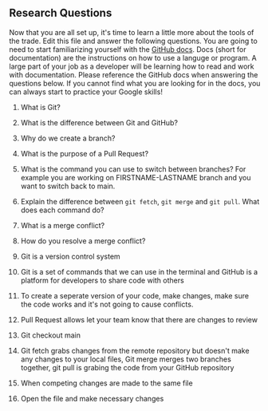 ## Research Questions 

Now that you are all set up, it's time to learn a little more about the tools of the trade. Edit this file and answer the following questions. You are going to need to start familiarizing yourself with the [GitHub docs](https://docs.github.com/en). Docs (short for documentation) are the instructions on how to use a languge or program. A large part of your job as a developer will be learning how to read and work with documentation. Please reference the GitHub docs when answering the questions below. If you cannot find what you are looking for in the docs, you can always start to practice your Google skills!

1. What is Git?
2. What is the difference between Git and GitHub?
3. Why do we create a branch? 
4. What is the purpose of a Pull Request?
5. What is the command you can use to switch between branches? For example you are working on FIRSTNAME-LASTNAME branch and you want to switch back to main.
6. Explain the difference between `git fetch`, `git merge` and `git pull`. What does each command do?
7. What is a merge conflict?
8. How do you resolve a merge conflict?

1. Git is a version control system
2. Git is a set of commands that we can use in the terminal and GitHub is 
a platform for developers to share code with others
3. To create a seperate version of your code, make changes, make sure the 
code works and it's not going to cause conflicts.
4. Pull Request allows let your  team know that there are changes to review
5. Git checkout main
6. Git fetch grabs changes from the remote repository but doesn't make any changes to your local files, Git merge merges two branches together, git pull 
is grabing the code from your GitHub repository 
7. When competing changes are made to the same file
8. Open the file and make necessary changes

